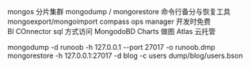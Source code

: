 mongos 分片集群
mongodump / mongorestore 命令行备分与恢复工具
mongoexport/mongoimport
compass
ops manager 开发时免费   
BI COnnector  sql 方式访问
MongodoBD Charts  做图
Atlas 云托管

mongodump -d runoob -h 127.0.0.1 --port 27017 -o runoob.dmp
mongorestore -h 127.0.0.1:27017 -d blog -c users dump/blog/users.bson

